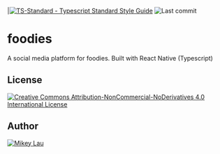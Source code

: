|[![TS-Standard - Typescript Standard Style Guide](https://badgen.net/badge/code%20style/ts-standard/blue?icon=typescript)](https://github.com/standard/ts-standard)
![Last commit](https://img.shields.io/github/last-commit/MikeyJL/foodies)

# foodies

A social media platform for foodies. Built with React Native (Typescript)

## License

[![Creative Commons Attribution-NonCommercial-NoDerivatives 4.0 International License](https://i.creativecommons.org/l/by-nc-nd/4.0/88x31.png)](http://creativecommons.org/licenses/by-nc-nd/4.0/)

## Author

[![Mikey Lau](https://firebasestorage.googleapis.com/v0/b/mikey-lau.appspot.com/o/mikey-lau.png?alt=media&token=f978fe3f-bd95-4cdf-ae7e-7204c5ff2d54)](https://github.com/MikeyJL)
